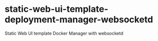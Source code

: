 # static-web-ui-template-deployment-manager-websocketd
Static Web UI template Docker Manager with websocketd
